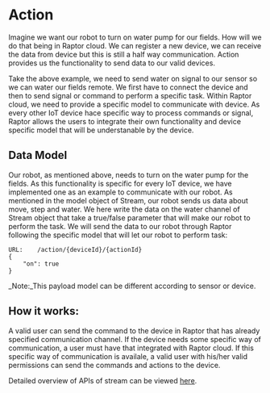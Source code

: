 # Action

Imagine we want our robot to turn on water pump for our fields. How will we do that being in Raptor cloud. We can register a new device, we can receive the data from device but this is still a half way communication. Action provides us the functionality to send data to our valid devices.

Take the above example, we need to send water on signal to our sensor so we can water our fields remote. We first have to connect the device and then to send signal or command to perform a specific task. Within Raptor cloud, we need to provide a specific model to communicate with device. As every other IoT device hace specific way to process commands or signal, Raptor allows the users to integrate their own functionality and device specific model that will be understanable by the device.

## Data Model

Our robot, as mentioned above, needs to turn on the water pump for the fields. As this functionality is specific for every IoT device, we have implemented one as an example to communicate with our robot. As mentioned in the model object of Stream, our robot sends us data about move, step and water. We here write the data on the water channel of Stream object that take a true/false parameter that will make our robot to perform the task. We will send the data to our robot through Raptor following the specific model that will let our robot to perform task:

```
URL:	/action/{deviceId}/{actionId}
{
    "on": true
}
```

_Note:_This payload model can be different according to sensor or device.

## How it works:

A valid user can send the command to the device in Raptor that has already specified communication channel. If the device needs some specific way of communication, a user must have that integrated with Raptor cloud. If this specific way of communication is availale, a valid user with his/her valid permissions can send the commands and actions to the device.

Detailed overview of APIs of stream can be viewed [here](http://petstore.swagger.io/?url=https://raw.githubusercontent.com/raptorbox/raptorbox.github.io/v5/swagger/api/raptor-action/swagger.json).

